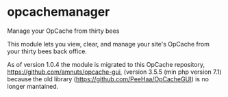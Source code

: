 # opcachemanager
Manage your OpCache from thirty bees

This module lets you view, clear, and manage your site's OpCache from your thirty bees back office.

As of version 1.0.4 the module is migrated to this OpCache repository, https://github.com/amnuts/opcache-gui, (version 3.5.5 (min php version 7.1) because the old library (https://github.com/PeeHaa/OpCacheGUI) is no longer mantained.
